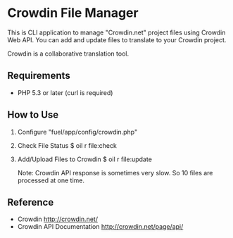 # Crowdin File Manager

This is CLI application to manage "Crowdin.net" project files using Crowdin Web API.
You can add and update files to translate to your Crowdin project.

Crowdin is a collaborative translation tool.

## Requirements

* PHP 5.3 or later (curl is required)

## How to Use

1. Configure "fuel/app/config/crowdin.php"

2. Check File Status
	$ oil r file:check
	
3. Add/Upload Files to Crowdin
	$ oil r file:update
	
	Note: Crowdin API response is sometimes very slow. 
		So 10 files are processed at one time.

## Reference

- Crowdin http://crowdin.net/
- Crowdin API Documentation http://crowdin.net/page/api/

